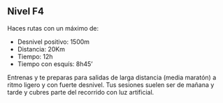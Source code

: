 ## **Nivel** F4

Haces rutas con un máximo de:

- Desnivel positivo: 1500m
- Distancia: 20Km
- Tiempo: 12h
- Tiempo con esquís: 8h45’

Entrenas y te preparas para salidas de larga distancia (media maratón) a ritmo ligero y con fuerte desnivel. Tus sesiones suelen ser de mañana y tarde y cubres parte del recorrido con luz artificial.
